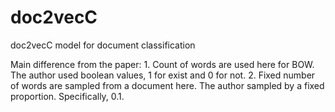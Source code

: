 # doc2vecC
doc2vecC model for document classification

Main difference from the paper:
	1.	Count of words are used here for BOW. The author used boolean values, 1 for exist and 0 for not.
	2.	Fixed number of words are sampled from a document here. The author sampled by a fixed proportion. Specifically, 0.1.